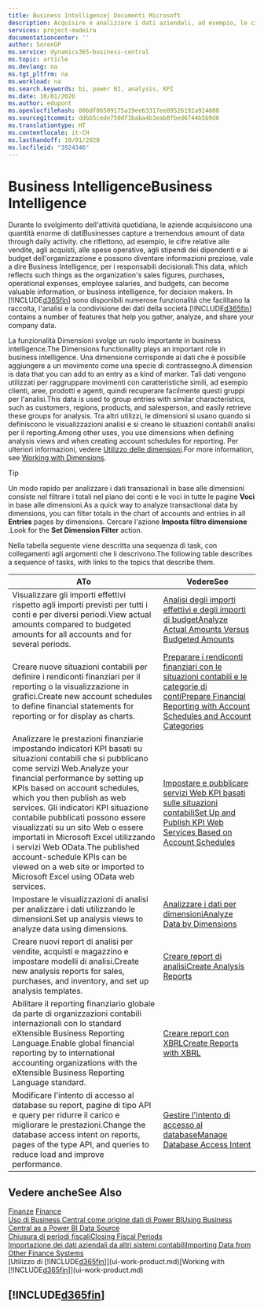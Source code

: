 ```yaml
---
title: Business Intelligence| Documenti Microsoft
description: Acquisire e analizzare i dati aziendali, ad esempio, le cifre relative alle vendite, agli acquisti, alle spese operative, agli stipendi dei dipendenti e ai budget che possono diventare informazioni preziose, vale a dire Business Intelligence, per prendere le decisioni.
services: project-madeira
documentationcenter: ''
author: SorenGP
ms.service: dynamics365-business-central
ms.topic: article
ms.devlang: na
ms.tgt_pltfrm: na
ms.workload: na
ms.search.keywords: bi, power BI, analysis, KPI
ms.date: 10/01/2020
ms.author: edupont
ms.openlocfilehash: 006df06509175a19ee63317ee89526192a924808
ms.sourcegitcommit: ddbb5cede750df1baba4b3eab8fbed6744b5b9d6
ms.translationtype: HT
ms.contentlocale: it-CH
ms.lasthandoff: 10/01/2020
ms.locfileid: "3924346"
---
```

# <a name="business-intelligence"></a><span data-ttu-id="3d6ba-103">Business Intelligence</span><span class="sxs-lookup"><span data-stu-id="3d6ba-103">Business Intelligence</span></span>
<span data-ttu-id="3d6ba-104">Durante lo svolgimento dell'attività quotidiana, le aziende acquisiscono una quantità enorme di dati</span><span class="sxs-lookup"><span data-stu-id="3d6ba-104">Businesses capture a tremendous amount of data through daily activity.</span></span> <span data-ttu-id="3d6ba-105">che riflettono, ad esempio, le cifre relative alle vendite, agli acquisti, alle spese operative, agli stipendi dei dipendenti e ai budget dell'organizzazione e possono diventare informazioni preziose, vale a dire Business Intelligence, per i responsabili decisionali.</span><span class="sxs-lookup"><span data-stu-id="3d6ba-105">This data, which reflects such things as the organization's sales figures, purchases, operational expenses, employee salaries, and budgets, can become valuable information, or business intelligence, for decision makers.</span></span> <span data-ttu-id="3d6ba-106">In [!INCLUDE[d365fin](includes/d365fin_md.md)] sono disponibili numerose funzionalità che facilitano la raccolta, l'analisi e la condivisione dei dati della società.</span><span class="sxs-lookup"><span data-stu-id="3d6ba-106">[!INCLUDE[d365fin](includes/d365fin_md.md)] contains a number of features that help you gather, analyze, and share your company data.</span></span>

<span data-ttu-id="3d6ba-107">La funzionalità Dimensioni svolge un ruolo importante in business intelligence.</span><span class="sxs-lookup"><span data-stu-id="3d6ba-107">The Dimensions functionality plays an important role in business intelligence.</span></span> <span data-ttu-id="3d6ba-108">Una dimensione corrisponde ai dati che è possibile aggiungere a un movimento come una specie di contrassegno.</span><span class="sxs-lookup"><span data-stu-id="3d6ba-108">A dimension is data that you can add to an entry as a kind of marker.</span></span> <span data-ttu-id="3d6ba-109">Tali dati vengono utilizzati per raggruppare movimenti con caratteristiche simili, ad esempio clienti, aree, prodotti e agenti, quindi recuperare facilmente questi gruppi per l'analisi.</span><span class="sxs-lookup"><span data-stu-id="3d6ba-109">This data is used to group entries with similar characteristics, such as customers, regions, products, and salesperson, and easily retrieve these groups for analysis.</span></span> <span data-ttu-id="3d6ba-110">Tra altri utilizzi, le dimensioni si usano quando si definiscono le visualizzazioni analisi e si creano le situazioni contabili analisi per il reporting.</span><span class="sxs-lookup"><span data-stu-id="3d6ba-110">Among other uses, you use dimensions  when defining analysis views and when creating account schedules for reporting.</span></span> <span data-ttu-id="3d6ba-111">Per ulteriori informazioni, vedere [Utilizzo delle dimensioni](finance-dimensions.md).</span><span class="sxs-lookup"><span data-stu-id="3d6ba-111">For more information, see [Working with Dimensions](finance-dimensions.md).</span></span>

> [!TIP]
> <span data-ttu-id="3d6ba-112">Un modo rapido per analizzare i dati transazionali in base alle dimensioni consiste nel filtrare i totali nel piano dei conti e le voci in tutte le pagine **Voci** in base alle dimensioni.</span><span class="sxs-lookup"><span data-stu-id="3d6ba-112">As a quick way to analyze transactional data by dimensions, you can filter totals in the chart of accounts and entries in all **Entries** pages by dimensions.</span></span> <span data-ttu-id="3d6ba-113">Cercare l'azione **Imposta filtro dimensione** .</span><span class="sxs-lookup"><span data-stu-id="3d6ba-113">Look for the **Set Dimension Filter** action.</span></span>  

<span data-ttu-id="3d6ba-114">Nella tabella seguente viene descritta una sequenza di task, con collegamenti agli argomenti che li descrivono.</span><span class="sxs-lookup"><span data-stu-id="3d6ba-114">The following table describes a sequence of tasks, with links to the topics that describe them.</span></span>  

| <span data-ttu-id="3d6ba-115">A</span><span class="sxs-lookup"><span data-stu-id="3d6ba-115">To</span></span> | <span data-ttu-id="3d6ba-116">Vedere</span><span class="sxs-lookup"><span data-stu-id="3d6ba-116">See</span></span> |
| --- | --- |
|<span data-ttu-id="3d6ba-117">Visualizzare gli importi effettivi rispetto agli importi previsti per tutti i conti e per diversi periodi.</span><span class="sxs-lookup"><span data-stu-id="3d6ba-117">View actual amounts compared to budgeted amounts for all accounts and for several periods.</span></span>|[<span data-ttu-id="3d6ba-118">Analisi degli importi effettivi e degli importi di budget</span><span class="sxs-lookup"><span data-stu-id="3d6ba-118">Analyze Actual Amounts Versus Budgeted Amounts</span></span>](bi-how-analyze-actual-versus-budget.md)|
|<span data-ttu-id="3d6ba-119">Creare nuove situazioni contabili per definire i rendiconti finanziari per il reporting o la visualizzazione in grafici.</span><span class="sxs-lookup"><span data-stu-id="3d6ba-119">Create new account schedules to define financial statements for reporting or for display as charts.</span></span>|[<span data-ttu-id="3d6ba-120">Preparare i rendiconti finanziari con le situazioni contabili e le categorie di conti</span><span class="sxs-lookup"><span data-stu-id="3d6ba-120">Prepare Financial Reporting with Account Schedules and Account Categories</span></span>](bi-how-work-account-schedule.md)|
|<span data-ttu-id="3d6ba-121">Analizzare le prestazioni finanziarie impostando indicatori KPI basati su situazioni contabili che si pubblicano come servizi Web.</span><span class="sxs-lookup"><span data-stu-id="3d6ba-121">Analyze your financial performance by setting up KPIs based on account schedules, which you then publish as web services.</span></span> <span data-ttu-id="3d6ba-122">Gli indicatori KPI situazione contabile pubblicati possono essere visualizzati su un sito Web o essere importati in Microsoft Excel utilizzando i servizi Web OData.</span><span class="sxs-lookup"><span data-stu-id="3d6ba-122">The published account-schedule KPIs can be viewed on a web site or imported to Microsoft Excel using OData web services.</span></span>|[<span data-ttu-id="3d6ba-123">Impostare e pubblicare servizi Web KPI basati sulle situazioni contabili</span><span class="sxs-lookup"><span data-stu-id="3d6ba-123">Set Up and Publish KPI Web Services Based on Account Schedules</span></span>](bi-how-to-set-up-and-publish-kpi-web-services-based-on-account-schedules.md)|
|<span data-ttu-id="3d6ba-124">Impostare le visualizzazioni di analisi per analizzare i dati utilizzando le dimensioni.</span><span class="sxs-lookup"><span data-stu-id="3d6ba-124">Set up analysis views to analyze data using dimensions.</span></span>|[<span data-ttu-id="3d6ba-125">Analizzare i dati per dimensioni</span><span class="sxs-lookup"><span data-stu-id="3d6ba-125">Analyze Data by Dimensions</span></span>](bi-how-analyze-data-dimension.md)|
|<span data-ttu-id="3d6ba-126">Creare nuovi report di analisi per vendite, acquisti e magazzino e impostare modelli di analisi.</span><span class="sxs-lookup"><span data-stu-id="3d6ba-126">Create new analysis reports for sales, purchases, and inventory, and set up analysis templates.</span></span>|[<span data-ttu-id="3d6ba-127">Creare report di analisi</span><span class="sxs-lookup"><span data-stu-id="3d6ba-127">Create Analysis Reports</span></span>](bi-how-create-analysis-views-reports.md)|
|<span data-ttu-id="3d6ba-128">Abilitare il reporting finanziario globale da parte di organizzazioni contabili internazionali con lo standard eXtensible Business Reporting Language.</span><span class="sxs-lookup"><span data-stu-id="3d6ba-128">Enable global financial reporting by to international accounting organizations with the eXtensible Business Reporting Language standard.</span></span>|[<span data-ttu-id="3d6ba-129">Creare report con XBRL</span><span class="sxs-lookup"><span data-stu-id="3d6ba-129">Create Reports with XBRL</span></span>](bi-create-reports-with-xbrl.md)|
|<span data-ttu-id="3d6ba-130">Modificare l'intento di accesso al database su report, pagine di tipo API e query per ridurre il carico e migliorare le prestazioni.</span><span class="sxs-lookup"><span data-stu-id="3d6ba-130">Change the database access intent on reports, pages of the type API, and queries to reduce load and improve performance.</span></span>|[<span data-ttu-id="3d6ba-131">Gestire l'intento di accesso al database</span><span class="sxs-lookup"><span data-stu-id="3d6ba-131">Manage Database Access Intent</span></span>](admin-data-access-intent.md)|

## <a name="see-also"></a><span data-ttu-id="3d6ba-132">Vedere anche</span><span class="sxs-lookup"><span data-stu-id="3d6ba-132">See Also</span></span>
<span data-ttu-id="3d6ba-133">[Finanze](finance.md)  </span><span class="sxs-lookup"><span data-stu-id="3d6ba-133">[Finance](finance.md)  </span></span>  
[<span data-ttu-id="3d6ba-134">Uso di Business Central come origine dati di Power BI</span><span class="sxs-lookup"><span data-stu-id="3d6ba-134">Using Business Central as a Power BI Data Source</span></span>](across-how-use-financials-data-source-powerbi.md)  
[<span data-ttu-id="3d6ba-135">Chiusura di periodi fiscali</span><span class="sxs-lookup"><span data-stu-id="3d6ba-135">Closing Fiscal Periods</span></span>](year-close-years-periods.md)  
[<span data-ttu-id="3d6ba-136">Importazione dei dati aziendali da altri sistemi contabili</span><span class="sxs-lookup"><span data-stu-id="3d6ba-136">Importing Data from Other Finance Systems</span></span>](across-import-data-configuration-packages.md)  
<span data-ttu-id="3d6ba-137">[Utilizzo di [!INCLUDE[d365fin](includes/d365fin_md.md)]](ui-work-product.md)</span><span class="sxs-lookup"><span data-stu-id="3d6ba-137">[Working with [!INCLUDE[d365fin](includes/d365fin_md.md)]](ui-work-product.md)</span></span>

## [!INCLUDE[d365fin](includes/free_trial_md.md)]  
